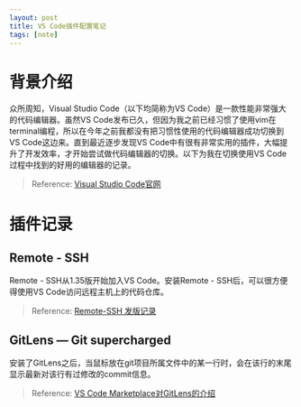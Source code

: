 ```yaml
---
layout: post
title: VS Code插件配置笔记
tags: [note]
---
```


# 背景介绍

众所周知，Visual Studio Code（以下均简称为VS Code）是一款性能非常强大的代码编辑器。虽然VS Code发布已久，但因为我之前已经习惯了使用vim在terminal编程，所以在今年之前我都没有把习惯性使用的代码编辑器成功切换到VS Code这边来。直到最近逐步发现VS Code中有很有非常实用的插件，大幅提升了开发效率，才开始尝试做代码编辑器的切换。以下为我在切换使用VS Code过程中找到的好用的编辑器的记录。

> Reference: [Visual Studio Code官网](https://code.visualstudio.com/)

# 插件记录
## Remote - SSH

Remote - SSH从1.35版开始加入VS Code。安装Remote - SSH后，可以很方便得使用VS Code访问远程主机上的代码仓库。

> Reference: [Remote-SSH 发版记录](https://github.com/microsoft/vscode-docs/tree/main/remote-release-notes)

## GitLens — Git supercharged

安装了GitLens之后，当鼠标放在git项目所属文件中的某一行时，会在该行的末尾显示最新对该行有过修改的commit信息。

> Reference: [VS Code Marketplace对GitLens的介绍](https://marketplace.visualstudio.com/items?itemName=eamodio.gitlens)
